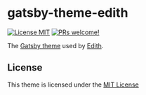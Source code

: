 # gatsby-theme-edith

[![License MIT](https://img.shields.io/badge/license-MIT-blue.svg?style=flat)](LICENSE)
[![PRs welcome!](https://img.shields.io/badge/PRs-welcome-brightgreen.svg)](#contribute)

The [Gatsby theme](https://www.gatsbyjs.org/docs/themes/) used by [Edith](https://github.com/marcusolsson/edith).

## License

This theme is licensed under the [MIT License](LICENSE)
